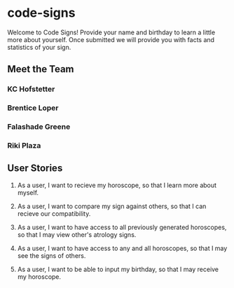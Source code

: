 # code-signs

Welcome to Code Signs! Provide your name and birthday to learn a little more about yourself. Once submitted we will provide you with facts and statistics of your sign.

## Meet the Team

### KC Hofstetter

### Brentice Loper

### Falashade Greene

### Riki Plaza

## User Stories

1. As a user, I want to recieve my horoscope, so that I learn more about myself. 

2. As a user, I want to compare my sign against others, so that I can recieve our compatibility.

3. As a user, I want to have access to all previously generated horoscopes, so that I may view other's atrology signs. 

4. As a user, I want to have access to any and all horoscopes, so that I may see the signs of others. 

5. As a user, I want to be able to input my birthday, so that I may receive my horoscope. 
